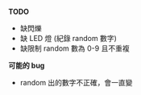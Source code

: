 **TODO**
- 缺閃爍
- 缺 LED 燈 (紀錄 random 數字)
- 缺限制 random 數為 0-9 且不重複

**可能的 bug**
- random 出的數字不正確，會一直變
